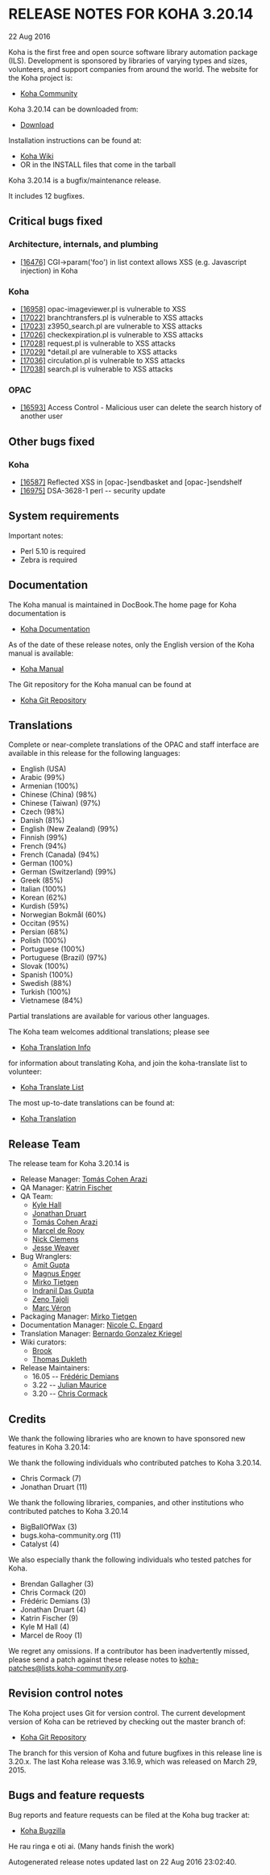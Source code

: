 # RELEASE NOTES FOR KOHA 3.20.14
22 Aug 2016

Koha is the first free and open source software library automation
package (ILS). Development is sponsored by libraries of varying types
and sizes, volunteers, and support companies from around the world. The
website for the Koha project is:

- [Koha Community](http://koha-community.org)

Koha 3.20.14 can be downloaded from:

- [Download](http://download.koha-community.org/koha-3.20.14.tar.gz)

Installation instructions can be found at:

- [Koha Wiki](http://wiki.koha-community.org/wiki/Installation_Documentation)
- OR in the INSTALL files that come in the tarball

Koha 3.20.14 is a bugfix/maintenance release.

It includes 12 bugfixes.




## Critical bugs fixed

### Architecture, internals, and plumbing

- [[16476]](http://bugs.koha-community.org/bugzilla3/show_bug.cgi?id=16476) CGI->param('foo') in list context allows XSS (e.g. Javascript injection) in Koha

### Koha

- [[16958]](http://bugs.koha-community.org/bugzilla3/show_bug.cgi?id=16958) opac-imageviewer.pl is vulnerable to XSS
- [[17022]](http://bugs.koha-community.org/bugzilla3/show_bug.cgi?id=17022) branchtransfers.pl is vulnerable to XSS attacks
- [[17023]](http://bugs.koha-community.org/bugzilla3/show_bug.cgi?id=17023) z3950_search.pl are vulnerable to XSS attacks
- [[17026]](http://bugs.koha-community.org/bugzilla3/show_bug.cgi?id=17026) checkexpiration.pl is vulnerable to XSS attacks
- [[17028]](http://bugs.koha-community.org/bugzilla3/show_bug.cgi?id=17028) request.pl is vulnerable to XSS attacks
- [[17029]](http://bugs.koha-community.org/bugzilla3/show_bug.cgi?id=17029) *detail.pl are vulnerable to XSS attacks
- [[17036]](http://bugs.koha-community.org/bugzilla3/show_bug.cgi?id=17036) circulation.pl is vulnerable to XSS attacks
- [[17038]](http://bugs.koha-community.org/bugzilla3/show_bug.cgi?id=17038) search.pl is vulnerable to XSS attacks

### OPAC

- [[16593]](http://bugs.koha-community.org/bugzilla3/show_bug.cgi?id=16593) Access Control - Malicious user can delete the search history of another user


## Other bugs fixed

### Koha

- [[16587]](http://bugs.koha-community.org/bugzilla3/show_bug.cgi?id=16587) Reflected XSS in [opac-]sendbasket and [opac-]sendshelf
- [[16975]](http://bugs.koha-community.org/bugzilla3/show_bug.cgi?id=16975) DSA-3628-1 perl -- security update



## System requirements

Important notes:
    
- Perl 5.10 is required
- Zebra is required

## Documentation

The Koha manual is maintained in DocBook.The home page for Koha 
documentation is 

- [Koha Documentation](http://koha-community.org/documentation/)

As of the date of these release notes, only the English version of the
Koha manual is available:

- [Koha Manual](http://manual.koha-community.org//en/)

The Git repository for the Koha manual can be found at

- [Koha Git Repository](http://git.koha-community.org/gitweb/?p=kohadocs.git;a=summary)

## Translations

Complete or near-complete translations of the OPAC and staff
interface are available in this release for the following languages:

- English (USA)
- Arabic (99%)
- Armenian (100%)
- Chinese (China) (98%)
- Chinese (Taiwan) (97%)
- Czech (98%)
- Danish (81%)
- English (New Zealand) (99%)
- Finnish (99%)
- French (94%)
- French (Canada) (94%)
- German (100%)
- German (Switzerland) (99%)
- Greek (85%)
- Italian (100%)
- Korean (62%)
- Kurdish (59%)
- Norwegian Bokmål (60%)
- Occitan (95%)
- Persian (68%)
- Polish (100%)
- Portuguese (100%)
- Portuguese (Brazil) (97%)
- Slovak (100%)
- Spanish (100%)
- Swedish (88%)
- Turkish (100%)
- Vietnamese (84%)

Partial translations are available for various other languages.

The Koha team welcomes additional translations; please see

- [Koha Translation Info](http://wiki.koha-community.org/wiki/Translating_Koha)

for information about translating Koha, and join the koha-translate 
list to volunteer:

- [Koha Translate List](http://lists.koha-community.org/cgi-bin/mailman/listinfo/koha-translate)

The most up-to-date translations can be found at:

- [Koha Translation](http://translate.koha-community.org/)

## Release Team

The release team for Koha 3.20.14 is

- Release Manager: [Tomás Cohen Arazi](mailto:tomascohen@gmail.com)
- QA Manager: [Katrin Fischer](mailto:Katrin.Fischer@bsz-bw.de)
- QA Team:
  - [Kyle Hall](mailto:kyle@bywatersolutions.com)
  - [Jonathan Druart](mailto:jonathan.druart@biblibre.com)
  - [Tomás Cohen Arazi](mailto:tomascohen@gmail.com)
  - [Marcel de Rooy](mailto:m.de.rooy@rijksmuseum.nl)
  - [Nick Clemens](mailto:nick@bywatersolutions.com)
  - [Jesse Weaver](mailto:jweaver@bywatersolutions.com)
- Bug Wranglers:
  - [Amit Gupta](mailto:amitddng135@gmail.com)
  - [Magnus Enger](mailto:magnus@enger.priv.no)
  - [Mirko Tietgen](mailto:mirko@abunchofthings.net)
  - [Indranil Das Gupta](mailto:indradg@l2c2.co.in)
  - [Zeno Tajoli](mailto:z.tajoli@cineca.it)
  - [Marc Véron](mailto:veron@veron.ch)
- Packaging Manager: [Mirko Tietgen](mailto:mirko@abunchofthings.net)
- Documentation Manager: [Nicole C. Engard](mailto:nengard@gmail.com)
- Translation Manager: [Bernardo Gonzalez Kriegel](mailto:bgkriegel@gmail.com)
- Wiki curators: 
  - [Brook](mailto:)
  - [Thomas Dukleth](mailto:kohadevel@agogme.com)
- Release Maintainers:
  - 16.05 -- [Frédéric Demians](mailto:f.demians@tamil.fr)
  - 3.22 -- [Julian Maurice](mailto:julian.maurice@biblibre.com)
  - 3.20 -- [Chris Cormack](mailto:chrisc@catalyst.net.nz)

## Credits

We thank the following libraries who are known to have sponsored
new features in Koha 3.20.14:


We thank the following individuals who contributed patches to Koha 3.20.14.

- Chris Cormack (7)
- Jonathan Druart (11)

We thank the following libraries, companies, and other institutions who contributed
patches to Koha 3.20.14

- BigBallOfWax (3)
- bugs.koha-community.org (11)
- Catalyst (4)

We also especially thank the following individuals who tested patches
for Koha.

- Brendan Gallagher (3)
- Chris Cormack (20)
- Frédéric Demians (3)
- Jonathan Druart (4)
- Katrin Fischer (9)
- Kyle M Hall (4)
- Marcel de Rooy (1)

We regret any omissions.  If a contributor has been inadvertently missed,
please send a patch against these release notes to 
koha-patches@lists.koha-community.org.

## Revision control notes

The Koha project uses Git for version control.  The current development 
version of Koha can be retrieved by checking out the master branch of:

- [Koha Git Repository](git://git.koha-community.org/koha.git)

The branch for this version of Koha and future bugfixes in this release
line is 3.20.x.
The last Koha release was 3.16.9, which was released on March 29, 2015.  

## Bugs and feature requests

Bug reports and feature requests can be filed at the Koha bug
tracker at:

- [Koha Bugzilla](http://bugs.koha-community.org)

He rau ringa e oti ai.
(Many hands finish the work)

Autogenerated release notes updated last on 22 Aug 2016 23:02:40.
